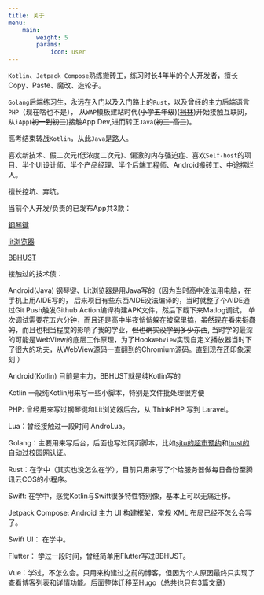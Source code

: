 ```yaml
---
title: 关于
menu:
    main:
        weight: 5
        params:
            icon: user
---
```


`Kotlin`、`Jetpack Compose`熟练搬砖工，练习时长4年半的个人开发者，擅长Copy、Paste、魔改、造轮子。

`Golang`后端练习生，永远在入门以及入门路上的`Rust`，以及曾经的主力后端语言`PHP`（现在啥也不是），
从`WAP`模板建站时代(~~小学五年级~~)(~~[柯林](http://www.kelink.com/)~~)开始接触互联网，
从`iApp`(~~初一到初三~~)接触App Dev,进而转正`Java`(~~初三-高三~~)。

高考结束转战`Kotlin`，从此`Java`是路人。

喜欢新技术、假二次元(低浓度二次元)、偏激的内存强迫症、喜欢`Self-host`的项目、半个UI设计师、半个产品经理、半个后端工程师、Android搬砖工、中途摆烂人。

擅长挖坑、弃坑。

当前个人开发/负责的已发布App共3款：

[钢琴键](https://www.coolapk.com/apk/201165)

[lit浏览器](https://www.coolapk.com/apk/249180)

[BBHUST](https://bb.hust.online)

接触过的技术债：

Android(Java) 钢琴键、Lit浏览器是用Java写的（因为当时高中没法用电脑，在手机上用AIDE写的，
后来项目有些东西AIDE没法编译的，当时就整了个AIDE通过Git Push触发Github Action编译构建APK文件，然后下载下来Matlog调试，
单次调试需要花五六分钟，而且还是高中半夜悄悄躲在被窝里搞，~~虽然现在看来挺蠢的~~，而且也相当程度的影响了我的学业，~~但也确实没学到多少东西~~,
当时学的最深的可能是WebView的底层工作原理，为了Hook`WebView`实现自定义播放器当时下了很大的功夫，从WebView源码一直翻到的Chromium源码。直到现在还印象深刻
）

Android(Kotlin) 目前是主力，BBHUST就是纯Kotlin写的

Kotlin 一般纯Kotlin用来写一些小脚本，特别是文件批处理很方便

PHP: 曾经用来写过钢琴键和Lit浏览器后台，从 ThinkPHP 写到 Laravel。

Lua：曾经接触过一段时间 AndroLua。

Golang：主要用来写后台，后面也写过网页脚本，比如[sjtu的超市预约](https://git.kafi.work/xeu/sjtu_market)和[hust的自动过校园网认证](https://git.kafi.work/xeu/hust_pass)。

Rust：在学中（其实也没怎么在学），目前只用来写了个给服务器做每日备份至腾讯云COS的小程序。

Swift: 在学中，感觉Kotlin与Swift很多特性特别像，基本上可以无痛迁移。

Jetpack Compose: Android 主力 UI 构建框架，常规 XML 布局已经不怎么会写了。

Swift UI： 在学中。

Flutter： 学过一段时间，曾经简单用Flutter写过BBHUST。

Vue：学过，不怎么会。只用来构建过之前的博客，但因为个人原因最终只实现了查看博客列表和详情功能。后面整体迁移至Hugo（总共也只有3篇文章）
